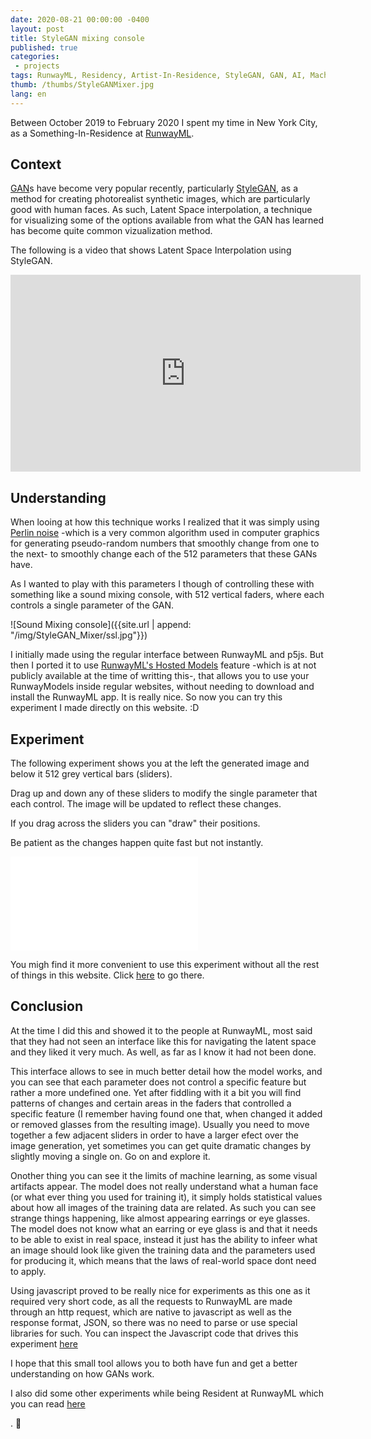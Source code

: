 ```yaml
---
date: 2020-08-21 00:00:00 -0400
layout: post
title: StyleGAN mixing console
published: true
categories:
 - projects
tags: RunwayML, Residency, Artist-In-Residence, StyleGAN, GAN, AI, Machine Larning
thumb: /thumbs/StyleGANMixer.jpg
lang: en
---
```


Between October 2019 to February 2020 I spent my time in New York City, as a Something-In-Residence at [RunwayML](https://runwayml.com/). 


## Context

[GAN](https://en.wikipedia.org/wiki/Generative_adversarial_network)s have become very popular recently, particularly [StyleGAN](https://en.wikipedia.org/wiki/StyleGAN), as a method for creating photorealist synthetic images, which are particularly good with human faces. As such, Latent Space interpolation, a technique for visualizing some of the options available from what the GAN has learned has become quite common vizualization method.

The following is a video that shows Latent Space Interpolation using StyleGAN.


<iframe width="560" height="315" src="https://www.youtube.com/embed/djsEKYuiRFE" frameborder="0" allow="accelerometer; autoplay; encrypted-media; gyroscope; picture-in-picture" allowfullscreen></iframe>



## Understanding

When looing at how this technique works I realized that it was simply using [Perlin noise](https://en.wikipedia.org/wiki/Perlin_noise) -which is a very common algorithm used in computer graphics for generating pseudo-random numbers that smoothly change from one to the next- to smoothly change each of the 512 parameters that these GANs have. 

As I wanted to play with this parameters I though of  controlling these with something like a sound mixing console, with 512 vertical faders, where each controls a single parameter of the GAN.

![Sound Mixing console]({{site.url | append: "/img/StyleGAN_Mixer/ssl.jpg"}})

I initially made using the regular interface between RunwayML and p5js. But then I ported it to use [RunwayML's Hosted Models](https://runwayml.com/web/) feature -which is at not publicly available at the time of writting this-, that allows you to use your RunwayModels inside regular websites, without needing to download and install the RunwayML app. It is really nice. So now you can try this experiment I made directly on this website. :D

## Experiment

The following experiment shows you at the left the generated image and below it 512 grey vertical bars (sliders). 

Drag up and down any of these sliders to modify the single parameter that each control. 
The image will be updated to reflect these changes. 

If you drag across the sliders you can "draw" their positions.

Be patient as the changes happen quite fast but not instantly.


<div class="inlinestyleGAN">
<iframe class="inlinevideo-iframe" src="{{site.url | append: '/styleGAN_Mixer.html'}}" frameborder="0" scrolling="no"></iframe>
</div>


You migh find it more convenient to use this experiment without all the rest of things in this website. Click [here](/styleGAN_Mixer.html) to go there.



## Conclusion

At the time I did this and showed it to the people at RunwayML, most said that they had not seen an interface like this for navigating the latent space and they liked it very much.
As well, as far as I know it had not been done. 

This interface allows to see in much better detail how the model works, and you can see that each parameter does not control a specific feature but rather a more undefined one. Yet after fiddling with it a bit you will find patterns of changes and certain areas  in the faders that controlled a specific feature (I remember having found one that, when changed it added or removed glasses from the resulting image). Usually you need to move together a few adjacent sliders in order to have a larger efect over the image generation, yet sometimes you can get quite dramatic changes by slightly moving a single on. Go on and explore it.

Onother thing you can see it the limits of machine learning, as some visual artifacts appear. The model does not really understand what a human face (or what ever thing you used for training it), it simply holds statistical values about how all images of the training data are related. As such you can see strange things happening, like almost appearing earrings or eye glasses. The model does not know what an earring or eye glass is and that it needs to be able to exist in real space, instead it just has the ability to infeer what an image should look like given the training data and the parameters used for producing it, which means that the laws of real-world space dont need to apply.

Using javascript proved to be really nice for experiments as this one as it required very short code, as all the requests to RunwayML are made through an http request, which are native to javascript as well as the response format, JSON, so there was no need to parse or use special libraries for such. You can inspect the Javascript code that drives this experiment [here](/stylegan-transition.js)
 
I hope that this small tool allows you to both have fun and get a better understanding on how GANs work.

I also did some other experiments while being Resident at RunwayML which you can read [here](https://roymacdonald.github.io//projects/2020/08/19/How_NOT_to_train_your_GAN.html)

. 🙂 


